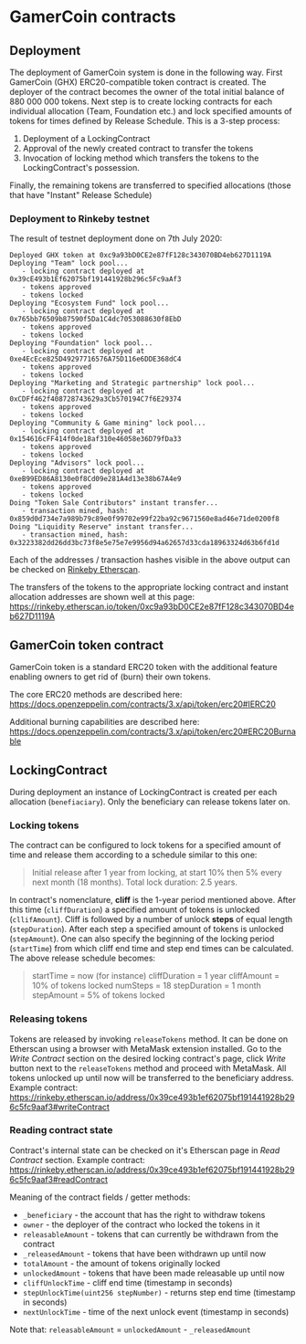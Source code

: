 # GamerCoin contracts

## Deployment

The deployment of GamerCoin system is done in the following way.
First GamerCoin (GHX) ERC20-compatible token contract is created. The deployer of the contract becomes the owner of the total initial balance of 880 000 000 tokens. Next step is to create locking contracts for each individual allocation (Team, Foundation etc.) and lock specified amounts of tokens for times defined by Release Schedule. This is a 3-step process:
1. Deployment of a LockingContract
2. Approval of the newly created contract to transfer the tokens
3. Invocation of locking method which transfers the tokens to the LockingContract's possession.

Finally, the remaining tokens are transferred to specified allocations (those that have "Instant" Release Schedule)


### Deployment to Rinkeby testnet

The result of testnet deployment done on 7th July 2020:
```
Deployed GHX token at 0xc9a93bD0CE2e87fF128c343070BD4eb627D1119A
Deploying "Team" lock pool...
   - locking contract deployed at 0x39cE493b1Ef62075bf191441928b296c5Fc9aAf3
   - tokens approved
   - tokens locked
Deploying "Ecosystem Fund" lock pool...
   - locking contract deployed at 0x765bb76509b87590f5Da1C4dc7053088630f8EbD
   - tokens approved
   - tokens locked
Deploying "Foundation" lock pool...
   - locking contract deployed at 0xe4EcEce825D49297716576A75D116e6DDE368dC4
   - tokens approved
   - tokens locked
Deploying "Marketing and Strategic partnership" lock pool...
   - locking contract deployed at 0xCDFf462f408728743629a3Cb570194C7f6E29374
   - tokens approved
   - tokens locked
Deploying "Community & Game mining" lock pool...
   - locking contract deployed at 0x154616cFF414f0de18af310e46058e36D79fDa33
   - tokens approved
   - tokens locked
Deploying "Advisors" lock pool...
   - locking contract deployed at 0xeB99ED86A8130e0f8Cd09e281A4d13e38b67A4e9
   - tokens approved
   - tokens locked
Doing "Token Sale Contributors" instant transfer...
   - transaction mined, hash: 0x859d0d734e7a989b79c89e0f99702e99f22ba92c9671560e8ad46e71de0200f8
Doing "Liquidity Reserve" instant transfer...
   - transaction mined, hash: 0x3223382dd26dd3bc73f8e5e75e7e9956d94a62657d33cda18963324d63b6fd1d
```
Each of the addresses / transaction hashes visible in the above output can be checked on [Rinkeby Etherscan](https://rinkeby.etherscan.io/).

The transfers of the tokens to the appropriate locking contract and instant allocation addresses are shown well at this page: https://rinkeby.etherscan.io/token/0xc9a93bD0CE2e87fF128c343070BD4eb627D1119A

## GamerCoin token contract

GamerCoin token is a standard ERC20 token with the additional feature enabling owners to get rid of (burn) their own tokens.

The core ERC20 methods are described here: https://docs.openzeppelin.com/contracts/3.x/api/token/erc20#IERC20

Additional burning capabilities are described here: https://docs.openzeppelin.com/contracts/3.x/api/token/erc20#ERC20Burnable


## LockingContract

During deployment an instance of LockingContract is created per each allocation (`benefiaciary`). Only the beneficiary can release tokens later on.

### Locking tokens

The contract can be configured to lock tokens for a specified amount of time and release them according to a schedule similar to this one:
> Initial release after 1 year from locking, at start 10% then 5% every next month (18 months). Total lock duration: 2.5 years.

In contract's nomenclature, **cliff** is the 1-year period mentioned above. After this time (`cliffDuration`) a specified amount of tokens is unlocked (`cllifAmount`). Cliff is followed by a number of unlock **steps** of equal length (`stepDuration`). After each step a specified amount of tokens is unlocked (`stepAmount`). One can also specify the beginning of the locking period (`startTime`) from which cliff end time and step end times can be calculated. The above release schedule becomes:

> startTime = now (for instance)
> cliffDuration = 1 year
> cliffAmount = 10% of tokens locked
> numSteps = 18
> stepDuration = 1 month
> stepAmount = 5% of tokens locked


### Releasing tokens

Tokens are released by invoking `releaseTokens` method. It can be done on Etherscan using a browser with MetaMask extension installed. Go to the *Write Contract* section on the desired locking contract's page, click *Write* button next to the `releaseTokens` method and proceed with MetaMask. All tokens unlocked up until now will be transferred to the beneficiary address. Example contract: https://rinkeby.etherscan.io/address/0x39ce493b1ef62075bf191441928b296c5fc9aaf3#writeContract

### Reading contract state

Contract's internal state can be checked on it's Etherscan page in *Read Contract* section. Example contract: https://rinkeby.etherscan.io/address/0x39ce493b1ef62075bf191441928b296c5fc9aaf3#readContract

Meaning of the contract fields / getter methods:
* `_beneficiary` - the account that has the right to withdraw tokens
* `owner` - the deployer of the contract who locked the tokens in it
* `releasableAmount` - tokens that can currently be withdrawn from the contract
* `_releasedAmount` - tokens that have been withdrawn up until now
* `totalAmount` - the amount of tokens originally locked
* `unlockedAmount` - tokens that have been made releasable up until now
* `cliffUnlockTime` - cliff end time (timestamp in seconds)
* `stepUnlockTime(uint256 stepNumber)` - returns step end time (timestamp in seconds)
* `nextUnlockTime` - time of the next unlock event (timestamp in seconds)

Note that:
`releasableAmount` = `unlockedAmount` - `_releasedAmount`
